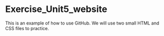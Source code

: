 # Exercise_Unit5_website
This is an example of how to use GitHub. We will use two small HTML and CSS files to practice.
